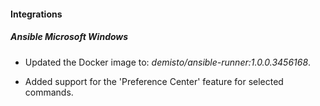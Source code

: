 
#### Integrations

##### Ansible Microsoft Windows
- Updated the Docker image to: *demisto/ansible-runner:1.0.0.3456168*.

- Added support for the 'Preference Center' feature for selected commands.
